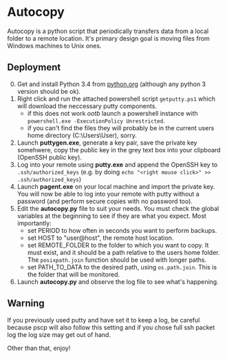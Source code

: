 Autocopy
========

Autocopy is a python script that periodically transfers data from a local folder to a remote location. It's primary design goal is moving files from Windows machines to Unix ones.

Deployment
-----------

0.  Get and install Python 3.4 from [python.org](python.org) (although any python 3 version should be ok).
1.  Right click and run the attached powershell script `getputty.ps1` which will download the neccessary putty components.
    * if this does not work *ootb* launch a powershell instance with `powershell.exe -ExecutionPolicy Unrestricted`.
    * if you can't find the files they will probably be in the current users home directory (C:\Users\User), sorry.
2.  Launch **puttygen.exe**, generate a key pair, save the private key somehwere, copy the public key in the grey text box into your clipboard (OpenSSH public key).
3.  Log into your remote using **putty.exe** and append the OpenSSH key to `.ssh/authorized_keys` (e.g. by doing `echo "<right mouse click>" >> .ssh/authorized_keys`)
4.  Launch **pagent.exe** on your local machine and import the private key. You will now be able to log into your remote with putty without a password (and perform secure copies with no password too).
5.  Edit the **autocopy.py** file to suit your needs. You must check the global variables at the beginning to see if they are what you expect. Most importantly:
    * set PERIOD to how often in seconds you want to perform backups.
    * set HOST to "user@host", the remote host location.
    * set REMOTE_FOLDER to the folder to which you want to copy. It must exist, and it should be a path relative to the users     home folder. The `posixpath.join` function should be used with longer paths.
    * set PATH_TO_DATA to the desired path, using `os.path.join`. This is the folder that will be monitored.
6.  Launch **autocopy.py** and observe the log file to see what's happening.
    

Warning
--------

If you previously used putty and have set it to keep a log, be careful because pscp will also follow this setting and if you chose full ssh packet log the log size may get out of hand. 

Other than that, enjoy!
